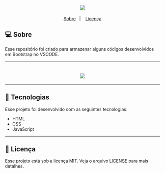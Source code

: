 <h1 align="center">
    <img src="https://seeklogo.com/images/B/bootstrap-logo-3C30FB2A16-seeklogo.com.png" />
</h1>

<p align="center">
  <a href="#-sobre">Sobre</a>&nbsp;&nbsp;&nbsp;|&nbsp;&nbsp;&nbsp;
  <a href="#memo-licença">Licença</a>
</p>

## 💻 Sobre

Esse repositório foi criado para armazenar alguns códigos desenvolvidos em Bootstrap no VSCODE.

------------
<h1 align="center">
    <img src="https://cdn-images-1.medium.com/fit/t/1600/480/1*TJT7z7w3baYO0ON-6RbaYA.png" />
</h1>

------------
## 🚀 Tecnologias

Esse projeto foi desenvolvido com as seguintes tecnologias:

- HTML
- CSS
- JavaScript

------------

## :memo: Licença

Esse projeto está sob a licença MIT. Veja o arquivo [LICENSE](LICENSE.md) para mais detalhes.
